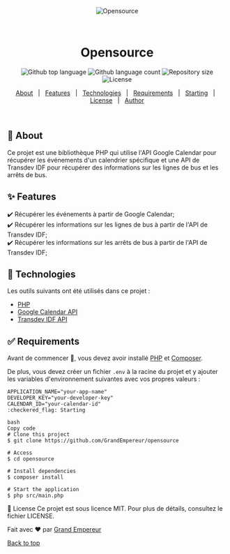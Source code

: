 <div align="center" id="top"> 
  <img src="./.github/app.gif" alt="Opensource" />

  &#xa0;
</div>

<h1 align="center">Opensource</h1>

<p align="center">
  <img alt="Github top language" src="https://img.shields.io/github/languages/top/GrandEmpereur/opensource?color=56BEB8">

  <img alt="Github language count" src="https://img.shields.io/github/languages/count/GrandEmpereur/opensource?color=56BEB8">

  <img alt="Repository size" src="https://img.shields.io/github/repo-size/GrandEmpereur/opensource?color=56BEB8">

  <img alt="License" src="https://img.shields.io/github/license/GrandEmpereur/opensource?color=56BEB8">
</p>

<p align="center">
  <a href="#dart-about">About</a> &#xa0; | &#xa0; 
  <a href="#sparkles-features">Features</a> &#xa0; | &#xa0;
  <a href="#rocket-technologies">Technologies</a> &#xa0; | &#xa0;
  <a href="#white_check_mark-requirements">Requirements</a> &#xa0; | &#xa0;
  <a href="#checkered_flag-starting">Starting</a> &#xa0; | &#xa0;
  <a href="#memo-license">License</a> &#xa0; | &#xa0;
  <a href="https://github.com/GrandEmpereur" target="_blank">Author</a>
</p>

<br>

## :dart: About ##

Ce projet est une bibliothèque PHP qui utilise l'API Google Calendar pour récupérer les événements d'un calendrier spécifique et une API de Transdev IDF pour récupérer des informations sur les lignes de bus et les arrêts de bus.

## :sparkles: Features ##

:heavy_check_mark: Récupérer les événements à partir de Google Calendar;\
:heavy_check_mark: Récupérer les informations sur les lignes de bus à partir de l'API de Transdev IDF;\
:heavy_check_mark: Récupérer les informations sur les arrêts de bus à partir de l'API de Transdev IDF;

## :rocket: Technologies ##

Les outils suivants ont été utilisés dans ce projet :

- [PHP](https://www.php.net/)
- [Google Calendar API](https://developers.google.com/calendar)
- [Transdev IDF API](https://www.transdev-idf.com)

## :white_check_mark: Requirements ##

Avant de commencer :checkered_flag:, vous devez avoir installé [PHP](https://www.php.net/) et [Composer](https://getcomposer.org/).

De plus, vous devez créer un fichier `.env` à la racine du projet et y ajouter les variables d'environnement suivantes avec vos propres valeurs :

```dotenv
APPLICATION_NAME="your-app-name"
DEVELOPER_KEY="your-developer-key"
CALENDAR_ID="your-calendar-id"
:checkered_flag: Starting
```

```
bash
Copy code
# Clone this project
$ git clone https://github.com/GrandEmpereur/opensource

# Access
$ cd opensource

# Install dependencies
$ composer install

# Start the application
$ php src/main.php
```

:memo: License
Ce projet est sous licence MIT. Pour plus de détails, consultez le fichier LICENSE.

Fait avec :heart: par <a href="https://github.com/GrandEmpereur" target="_blank">Grand Empereur</a>

<a href="#top">Back to top</a>